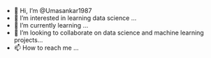 - 👋 Hi, I’m @Umasankar1987
- 👀 I’m interested in learning data science ...
- 🌱 I’m currently learning ...
- 💞️ I’m looking to collaborate on data science and machine learning projects...
- 📫 How to reach me ...

<!---
Umasankar1987/Umasankar1987 is a ✨ special ✨ repository because its `README.md` (this file) appears on your GitHub profile.
You can click the Preview link to take a look at your changes.
--->
